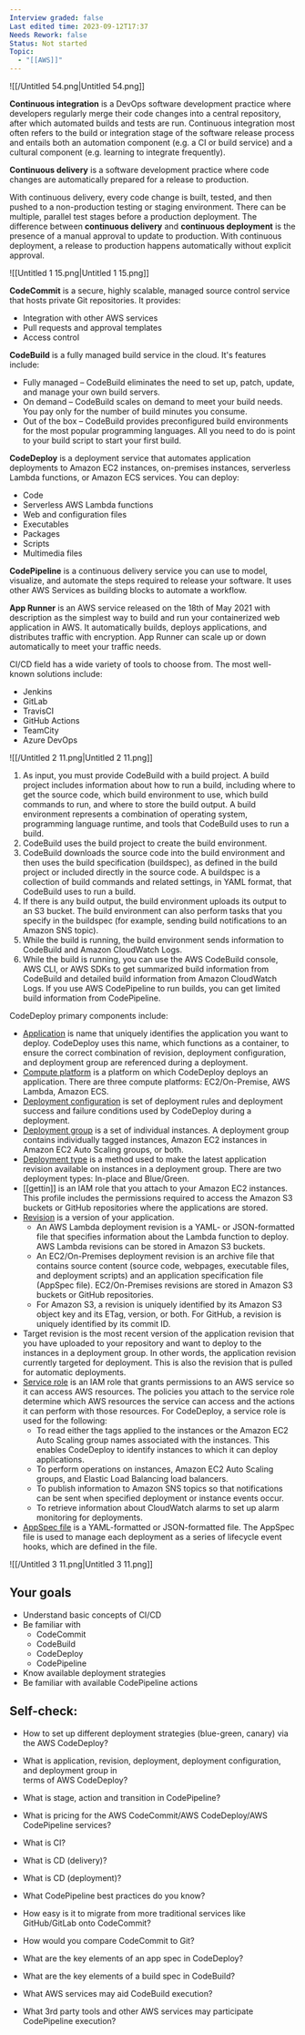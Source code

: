 ```yaml
---
Interview graded: false
Last edited time: 2023-09-12T17:37
Needs Rework: false
Status: Not started
Topic:
  - "[[AWS]]"
---
```

![[/Untitled 54.png|Untitled 54.png]]

**Continuous integration** is a DevOps software development practice where developers regularly merge their code changes into a central repository, after which automated builds and tests are run. Continuous integration most often refers to the build or integration stage of the software release process and entails both an automation component (e.g. a CI or build service) and a cultural component (e.g. learning to integrate frequently).

  

**Continuous delivery** is a software development practice where code changes are automatically prepared for a release to production.

With continuous delivery, every code change is built, tested, and then pushed to a non-production testing or staging environment. There can be multiple, parallel test stages before a production deployment. The difference between **continuous delivery** and **continuous deployment** is the presence of a manual approval to update to production. With continuous deployment, a release to production happens automatically without explicit approval.

![[Untitled 1 15.png|Untitled 1 15.png]]

**CodeCommit** is a secure, highly scalable, managed source control service that hosts private Git repositories. It provides:

- Integration with other AWS services
- Pull requests and approval templates
- Access control

**CodeBuild** is a fully managed build service in the cloud. It's features include:

- Fully managed – CodeBuild eliminates the need to set up, patch, update, and manage your own build servers.
- On demand – CodeBuild scales on demand to meet your build needs. You pay only for the number of build minutes you consume.
- Out of the box – CodeBuild provides preconfigured build environments for the most popular programming languages. All you need to do is point to your build script to start your first build.

**CodeDeploy** is a deployment service that automates application deployments to Amazon EC2 instances, on-premises instances, serverless Lambda functions, or Amazon ECS services. You can deploy:

- Code
- Serverless AWS Lambda functions
- Web and configuration files
- Executables
- Packages
- Scripts
- Multimedia files  
      
    

**CodePipeline** is a continuous delivery service you can use to model, visualize, and automate the steps required to release your software. It uses other AWS Services as building blocks to automate a workflow.

**App Runner** is an AWS service released on the 18th of May 2021 with description as the simplest way to build and run your containerized web application in AWS. It automatically builds, deploys applications, and distributes traffic with encryption. App Runner can scale up or down automatically to meet your traffic needs.

CI/CD field has a wide variety of tools to choose from. The most well-known solutions include:

- Jenkins
- GitLab
- TravisCI
- GitHub Actions
- TeamCity
- Azure DevOps

  

![[/Untitled 2 11.png|Untitled 2 11.png]]

1. As input, you must provide CodeBuild with a build project. A build project includes information about how to run a build, including where to get the source code, which build environment to use, which build commands to run, and where to store the build output. A build environment represents a combination of operating system, programming language runtime, and tools that CodeBuild uses to run a build.
2. CodeBuild uses the build project to create the build environment.
3. CodeBuild downloads the source code into the build environment and then uses the build specification (buildspec), as defined in the build project or included directly in the source code. A buildspec is a collection of build commands and related settings, in YAML format, that CodeBuild uses to run a build.
4. If there is any build output, the build environment uploads its output to an S3 bucket. The build environment can also perform tasks that you specify in the buildspec (for example, sending build notifications to an Amazon SNS topic).
5. While the build is running, the build environment sends information to CodeBuild and Amazon CloudWatch Logs.
6. While the build is running, you can use the AWS CodeBuild console, AWS CLI, or AWS SDKs to get summarized build information from CodeBuild and detailed build information from Amazon CloudWatch Logs. If you use AWS CodePipeline to run builds, you can get limited build information from CodePipeline.

CodeDeploy primary components include:

- [Application](https://docs.aws.amazon.com/codedeploy/latest/userguide/applications.html) is name that uniquely identifies the application you want to deploy. CodeDeploy uses this name, which functions as a container, to ensure the correct combination of revision, deployment configuration, and deployment group are referenced during a deployment.
- [Compute platform](https://docs.aws.amazon.com/codedeploy/latest/userguide/deployment-steps.html) is a platform on which CodeDeploy deploys an application. There are three compute platforms: EC2/On-Premise, AWS Lambda, Amazon ECS.
- [Deployment configuration](https://docs.aws.amazon.com/codedeploy/latest/userguide/deployment-configurations.html) is set of deployment rules and deployment success and failure conditions used by CodeDeploy during a deployment.
- [Deployment group](https://docs.aws.amazon.com/codedeploy/latest/userguide/deployment-groups.html) is a set of individual instances. A deployment group contains individually tagged instances, Amazon EC2 instances in Amazon EC2 Auto Scaling groups, or both.
- [Deployment type](https://docs.aws.amazon.com/codedeploy/latest/userguide/welcome.html#welcome-deployment-overview) is a method used to make the latest application revision available on instances in a deployment group. There are two deployment types: In-place and Blue/Green.
- [[gettin]] is an IAM role that you attach to your Amazon EC2 instances. This profile includes the permissions required to access the Amazon S3 buckets or GitHub repositories where the applications are stored.
- [Revision](https://docs.aws.amazon.com/codedeploy/latest/userguide/application-revisions.html) is a version of your application.
    - An AWS Lambda deployment revision is a YAML- or JSON-formatted file that specifies information about the Lambda function to deploy. AWS Lambda revisions can be stored in Amazon S3 buckets.
    - An EC2/On-Premises deployment revision is an archive file that contains source content (source code, webpages, executable files, and deployment scripts) and an application specification file (AppSpec file). EC2/On-Premises revisions are stored in Amazon S3 buckets or GitHub repositories.
    - For Amazon S3, a revision is uniquely identified by its Amazon S3 object key and its ETag, version, or both. For GitHub, a revision is uniquely identified by its commit ID.
- Target revision is the most recent version of the application revision that you have uploaded to your repository and want to deploy to the instances in a deployment group. In other words, the application revision currently targeted for deployment. This is also the revision that is pulled for automatic deployments.
- [Service role](https://docs.aws.amazon.com/codedeploy/latest/userguide/getting-started-create-service-role.html) is an IAM role that grants permissions to an AWS service so it can access AWS resources. The policies you attach to the service role determine which AWS resources the service can access and the actions it can perform with those resources. For CodeDeploy, a service role is used for the following:
    - To read either the tags applied to the instances or the Amazon EC2 Auto Scaling group names associated with the instances. This enables CodeDeploy to identify instances to which it can deploy applications.
    - To perform operations on instances, Amazon EC2 Auto Scaling groups, and Elastic Load Balancing load balancers.
    - To publish information to Amazon SNS topics so that notifications can be sent when specified deployment or instance events occur.
    - To retrieve information about CloudWatch alarms to set up alarm monitoring for deployments.
- [AppSpec file](https://docs.aws.amazon.com/codedeploy/latest/userguide/application-specification-files.html) is a YAML-formatted or JSON-formatted file. The AppSpec file is used to manage each deployment as a series of lifecycle event hooks, which are defined in the file.

![[/Untitled 3 11.png|Untitled 3 11.png]]

## Your goals

- Understand basic concepts of CI/CD
- Be familiar with
    - CodeCommit
    - CodeBuild
    - CodeDeploy
    - CodePipeline
- Know available deployment strategies
- Be familiar with available CodePipeline actions

## Self-check:

- How to set up different deployment strategies (blue-green, canary) via the AWS CodeDeploy?
- What is application, revision, deployment, deployment configuration, and deployment group in  
    terms of AWS CodeDeploy?  
    
- What is stage, action and transition in CodePipeline?
- What is pricing for the AWS CodeCommit/AWS CodeDeploy/AWS CodePipeline services?
- What is CI?
- What is CD (delivery)?
- What is CD (deployment)?
- What CodePipeline best practices do you know?
- How easy is it to migrate from more traditional services like GitHub/GitLab onto CodeCommit?
- How would you compare CodeCommit to Git?
- What are the key elements of an app spec in CodeDeploy?
- What are the key elements of a build spec in CodeBuild?
- What AWS services may aid CodeBuild execution?
- What 3rd party tools and other AWS services may participate CodePipeline execution?